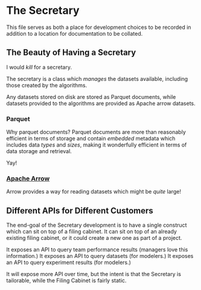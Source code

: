 # The Secretary

This file serves as both a place for development choices to be recorded in addition to a location for documentation to be collated.

## The Beauty of Having a Secretary

I would *kill* for a secretary.

The secretary is a class which *manages* the datasets available, including those created by the algorithms.

Any datasets stored on disk are stored as Parquet documents, while datasets provided to the algorithms are provided as Apache arrow datasets.

### Parquet

Why parquet documents? Parquet documents are more than reasonably efficient in terms of storage and contain *embedded* metadata which includes data *types* and *sizes*, making it wonderfully efficient in terms of data storage and retrieval.

Yay!

### [Apache Arrow](https://arrow.apache.org/docs/python/)

Arrow provides a way for reading datasets which might be *quite* large!

## Different APIs for Different Customers

The end-goal of the Secretary development is to have a single construct which can sit on top of a filing cabinet.
It can sit on top of an already existing filing cabinet, or it could create a new one as part of a project.

It exposes an API to query team performance results (managers love this information.)
It exposes an API to query datasets (for modelers.)
It exposes an API to query experiment results (for modelers.)

It will expose more API over time, but the intent is that the Secretary is tailorable, while the Filing Cabinet is fairly static.